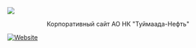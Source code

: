 <img align="center" src="https://user-images.githubusercontent.com/47634965/67492250-172d4d80-f6b1-11e9-9db2-d65089bb8893.png">
<p align="center">Корпоративный сайт АО НК "Туймаада-Нефть"</p>
<a align="center" href="http://t-neft.ru"><img alt="Website" src="https://img.shields.io/website?url=http%3A%2F%2Ft-neft.ru"></a>
